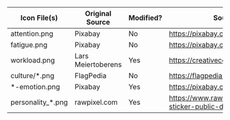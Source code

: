 

| Icon File(s)            |  Original Source   | Modified? | Source / License URL                                             |
|-------------------------|--------------------|-----------|------------------------------------------------------------------|
| attention.png           | Pixabay            | No        | https://pixabay.com/service/license-summary/                     |
| fatigue.png             | Pixabay            | No        | https://pixabay.com/service/license-summary/                     |
| workload.png            | Lars Meiertoberens | Yes       | https://creativecommons.org/licenses/by/3.0/                     |
| culture/*.png           | FlagPedia          | No        | https://flagpedia.net/download/icons                             |
| *-emotion.png           | Pixabay            | Yes       | https://pixabay.com/service/license-summary/                     |
| personality_*.png       | rawpixel.com       | Yes       | https://www.rawpixel.com/image/6467909/png-sticker-public-domain |

